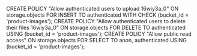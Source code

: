 CREATE POLICY "Allow authenticated users to upload 16wiy3a_0" ON storage.objects FOR INSERT TO authenticated WITH CHECK (bucket_id = 'product-images');
CREATE POLICY "Allow authenticated users to delete their files 16wiy3a_0" ON storage.objects FOR DELETE TO authenticated USING (bucket_id = 'product-images');
CREATE POLICY "Allow public read access"
ON storage.objects
FOR SELECT
TO anon, authenticated
USING (bucket_id = 'product-images');